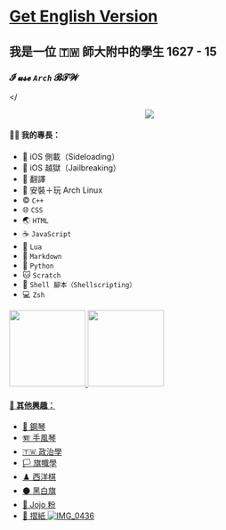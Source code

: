 # [Get English Version](https://github.com/olivertzeng/olivertzeng/blob/main/README.md)
## 我是一位 🇹🇼 師大附中的學生 1627 - 15
### **𝓘 𝓾𝓼𝓮 *`Arch`* 𝓑𝓣𝓦**
<p a
<a


</
</p>

<p align="center">
<a href="https://skillicons.dev">
<img src="https://skillicons.dev/icons?i=git,py,bash,linux,md,vim,cpp,html,js,css,discord,instagram,twitter,github,stackoverflow,wordpress" />
</a>
</p>

#### 🤹‍♂️ 我的專長：
* 📲 iOS 側載（Sideloading）
* 🔐 iOS 越獄（Jailbreaking）
* 🔄 翻譯
* 🐧 安裝＋玩 Arch Linux
* ©️ `C++`
* 🌐 `CSS`
* 🌏 `HTML`
* ☕️ `JavaScript`
* 🌙 `Lua`
* 📝 `Markdown`
* 🐍 `Python`
* 🐱 `Scratch`
* 🐚 `Shell 腳本（Shellscripting）`
* 💻 `Zsh`

<a href="https://github.com/olivertzeng">
<img height="137px" src="https://github-readme-stats.vercel.app/api?username=olivertzeng&theme=gruvbox" />

<a href="https://github.com/olivertzeng">
<img height="137px" src="https://github-readme-stats.vercel.app/api/top-langs?username=olivertzeng&theme=gruvbox" />

#### 🔬 其他興趣：
* 🎹 鋼琴
* 🪗 手風琴
* 🇹🇼 政治學
* 🏳️ 旗幟學
* ♟️ 西洋棋
* ⚫️ 黑白旗
* 💮 Jojo 粉
* 📄 摺紙
![IMG_0436](https://github.com/olivertzeng/olivertzeng/assets/86348833/8e1cc5be-b94b-48ec-bcb0-a3dad2e6b9d9)
